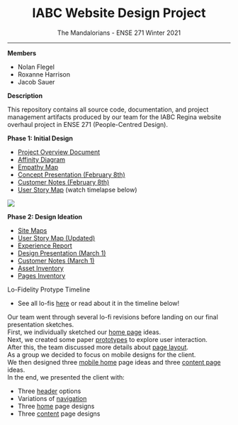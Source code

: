 <h1 align="center">IABC Website Design Project</h1>
<p align="center">The Mandalorians - ENSE 271 Winter 2021</p>

---
**Members**
- Nolan Flegel
- Roxanne Harrison
- Jacob Sauer

**Description**

This repository contains all source code, documentation, and project management artifacts produced by our team for the IABC Regina website overhaul project in ENSE 271 (People-Centred Design).

**Phase 1: Initial Design**

- <a href="https://github.com/SquareSquire286/ENSE271-IABC-Project/blob/jacob/Initial%20Design/ProjectOverview.md">Project Overview Document</a>
- <a href="https://github.com/SquareSquire286/ENSE271-IABC-Project/blob/jacob/Initial%20Design/AffinityDiagram.pdf">Affinity Diagram</a>
- <a href="https://github.com/SquareSquire286/ENSE271-IABC-Project/blob/jacob/Initial%20Design/EmpathyMap.pdf">Empathy Map</a>
- <a href="https://github.com/SquareSquire286/ENSE271-IABC-Project/blob/jacob/Initial%20Design/Concept%20Presentation%20(February%208th).pdf">Concept Presentation (February 8th)</a>
- <a href="https://github.com/SquareSquire286/ENSE271-IABC-Project/blob/jacob/Initial%20Design/CustomerNotesFeb8.md">Customer Notes (February 8th)</a>
- <a href="https://github.com/SquareSquire286/ENSE271-IABC-Project/blob/jacob/Initial%20Design/UserStoryMap.pdf">User Story Map</a> (watch timelapse below)

![](Initial%20Design/UserStoryMap.gif)

**Phase 2: Design Ideation**

- [Site Maps](Design%20Ideation/SiteMaps.pdf)
- [User Story Map (Updated)](Design%20Ideation/UserStoryMap(Updated).PNG)
- [Experience Report](Design%20Ideation/ExperienceReport.pdf)
- [Design Presentation (March 1)](Design%20Ideation/DesignPresentation.pdf)
- [Customer Notes (March 1)](Design%Ideation/CustomerNotes_March1.md)
- <a href="https://github.com/SquareSquire286/ENSE271-IABC-Project/blob/temp/Design%20Ideation/Asset%20Inventory%20-%20Assets.pdf">Asset Inventory</a>
- <a href="https://github.com/SquareSquire286/ENSE271-IABC-Project/blob/temp/Design%20Ideation/Asset%20Inventory%20-%20Pages.pdf">Pages Inventory</a>

Lo-Fidelity Protype Timeline
- See all lo-fis [here](Design%20Ideation/Lo-Fidelity%20Sketches/AllDesignSketches.pdf) or read about it in the timeline below!  

Our team went through several lo-fi revisions before landing on our final presentation sketches.  
First, we individually sketched our [home page](Design%20Ideation/Lo-Fidelity%20Sketches/FirstDraftHomePage.pdf) ideas.  
Next, we created some paper [prototypes](Design%20Ideation/Lo-Fidelity%20Sketches/Prototyping.pdf) to explore user interaction.  
After this, the team discussed more details about [page layout](Design%20Ideation/Lo-Fidelity%20Sketches/PageLayout.pdf).  
As a group we decided to focus on mobile designs for the client.   
We then designed three [mobile home](Design%20Ideation/Lo-Fidelity%20Sketches/MobileHome.pdf) page ideas and three [content page](Design%20Ideation/Lo-Fidelity%20Sketches/MobileContent.pdf) ideas.  
In the end, we presented the client with:   
- Three [header](Design%20Ideation/Lo-Fidelity%20Sketches/Headers.pdf) options  
- Variations of [navigation](Design%20Ideation/Lo-Fidelity%20Sketches/PresentedNavigation.pdf)  
- Three [home](Design%20Ideation/Lo-Fidelity%20Sketches/PresentedHomePages.pdf) page designs  
- Three [content](Design%20Ideation/Lo-Fidelity%20Sketches/PresentedContentPages.pdf) page designs
